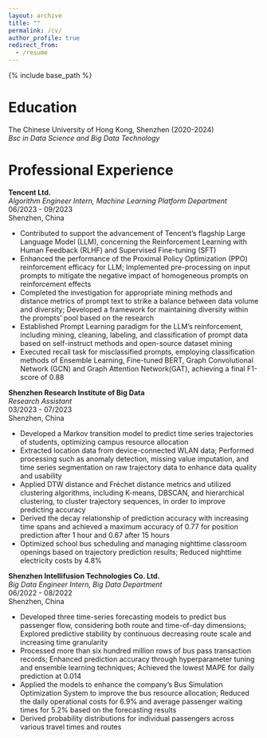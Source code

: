 ```yaml
---
layout: archive
title: ""
permalink: /cv/
author_profile: true
redirect_from:
  - /resume
---
```


{% include base_path %}

# Education
The Chinese University of Hong Kong, Shenzhen (2020-2024)  
  _Bsc in Data Science and Big Data Technology_


# Professional Experience

**Tencent Ltd.**  
_Algorithm Engineer Intern, Machine Learning Platform Department_  
06/2023 - 09/2023  
Shenzhen, China
* Contributed to support the advancement of Tencent’s flagship Large Language Model (LLM), concerning the Reinforcement Learning with Human Feedback (RLHF) and Supervised Fine-tuning (SFT)
* Enhanced the performance of the Proximal Policy Optimization (PPO) reinforcement efficacy for LLM; Implemented pre-processing on input prompts to mitigate the negative impact of homogeneous prompts on reinforcement effects
* Completed the investigation for appropriate mining methods and distance metrics of prompt text to strike a balance between data volume and diversity; Developed a framework for maintaining diversity within the prompts’ pool based on the research
* Established Prompt Learning paradigm for the LLM’s reinforcement, including mining, cleaning, labeling, and classification of prompt data based on self-instruct methods and open-source dataset mining
* Executed recall task for misclassified prompts, employing classification methods of Ensemble Learning, Fine-tuned BERT, Graph Convolutional Network (GCN) and Graph Attention Network(GAT), achieving a final F1-score of 0.88

  
**Shenzhen Research Institute of Big Data**  
_Research Assistant_  
03/2023 - 07/2023  
Shenzhen, China
* Developed a Markov transition model to predict time series trajectories of students, optimizing campus resource allocation
*	Extracted location data from device-connected WLAN data; Performed processing such as anomaly detection, missing value imputation, and time series segmentation on raw trajectory data to enhance data quality and usability
*	Applied DTW distance and Fréchet distance metrics and utilized clustering algorithms, including K-means, DBSCAN, and hierarchical clustering, to cluster trajectory sequences, in order to improve predicting accuracy
*	Derived the decay relationship of prediction accuracy with increasing time spans and achieved a maximum accuracy of 0.77 for position prediction after 1 hour and 0.67 after 15 hours 
* Optimized school bus scheduling and managing nighttime classroom openings based on trajectory prediction results; Reduced nighttime electricity costs by 4.8%

  
**Shenzhen Intellifusion Technologies Co. Ltd.**  
_Big Data Engineer Intern, Big Data Department_  
06/2022 - 08/2022  
Shenzhen, China
*	Developed three time-series forecasting models to predict bus passenger flow, considering both route and time-of-day dimensions; Explored predictive stability by continuous decreasing route scale and increasing time granularity
*	Processed more than six hundred million rows of bus pass transaction records; Enhanced prediction accuracy through hyperparameter tuning and ensemble learning techniques; Achieved the lowest MAPE for daily prediction at 0.014
*	Applied the models to enhance the company’s Bus Simulation Optimization System to improve the bus resource allocation; Reduced the daily operational costs for 6.9% and average passenger waiting times for 5.2% based on the forecasting results
*	Derived probability distributions for individual passengers across various travel times and routes


  

